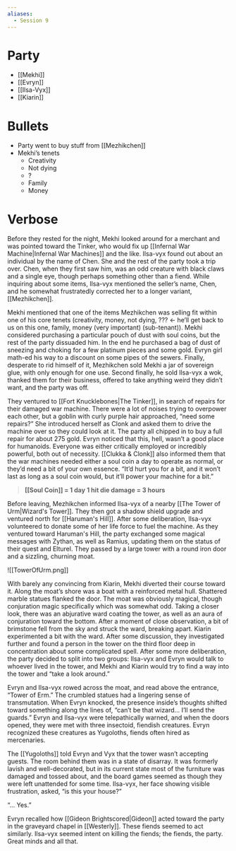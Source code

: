 ```yaml
---
aliases:
  - Session 9
---
```

# Party
- [[Mekhi]]
- [[Evryn]]
- [[Ilsa-Vyx]]
- [[Kiarin]]
# Bullets

- Party went to buy stuff from [[Mezhikchen]]
- Mekhi’s tenets
	- Creativity
	- Not dying
	- ?
	- Family
	- Money
# Verbose
Before they rested for the night, Mekhi looked around for a merchant and was pointed toward the Tinker, who would fix up [[Infernal War Machine|Infernal War Machines]] and the like. Ilsa-vyx found out about an individual by the name of Chen. She and the rest of the party took a trip over. Chen, when they first saw him, was an odd creature with black claws and a single eye, though perhaps something other than a fiend. While inquiring about some items, Ilsa-vyx mentioned the seller’s name, Chen, and he somewhat frustratedly corrected her to a longer variant, [[Mezhikchen]].

Mekhi mentioned that one of the items Mezhikchen was selling fit within one of his core tenets (creativity, money, not dying, ??? <- he’ll get back to us on this one, family, money (very important) (sub-tenant)). Mekhi considered purchasing a particular pouch of dust with soul coins, but the rest of the party dissuaded him. In the end he purchased a bag of dust of sneezing and choking for a few platinum pieces and some gold. Evryn girl math-ed his way to a discount on some pipes of the sewers. Finally, desperate to rid himself of it, Mezhikchen sold Mekhi a jar of sovereign glue, with only enough for one use. Second finally, he sold Ilsa-vyx a wok, thanked them for their business, offered to take anything weird they didn’t want, and the party was off.

They ventured to [[Fort Knucklebones|The Tinker]], in search of repairs for their damaged war machine. There were a lot of noises trying to overpower each other, but a goblin with curly purple hair approached, “need some repairs?” She introduced herself as Clonk and asked them to drive the machine over so they could look at it. The party all chipped in to buy a full repair for about 275 gold. Evryn noticed that this, hell, wasn’t a good place for humanoids. Everyone was either critically employed or incredibly powerful, both out of necessity. [[Clukka & Clonk]] also informed them that the war machines needed either a soul coin a day to operate as normal, or they’d need a bit of your own essence. “It’d hurt you for a bit, and it won’t last as long as a soul coin would, but it’ll power your machine for a bit.”

> **[[Soul Coin]] = 1 day**
> **1 hit die damage = 3 hours**

Before leaving, Mezhikchen informed Ilsa-vyx of a nearby [[The Tower of Urm|Wizard's Tower]]. They then got a shadow shield upgrade and ventured north for [[Haruman's Hill]]. After some deliberation, Ilsa-vyx volunteered to donate some of her life force to fuel the machine. As they ventured toward Haruman's Hill, the party exchanged some magical messages with Zythan, as well as Ramius, updating them on the status of their quest and Elturel. They passed by a large tower with a round iron door and a sizzling, churning moat.

![[TowerOfUrm.png]]

With barely any convincing from Kiarin, Mekhi diverted their course toward it. Along the moat’s shore was a boat with a reinforced metal hull. Shattered marble statues flanked the door. The moat was obviously magical, though conjuration magic specifically which was somewhat odd. Taking a closer look, there was an abjurative ward coating the tower, as well as an aura of conjuration toward the bottom. After a moment of close observation, a bit of brimstone fell from the sky and struck the ward, breaking apart. Kiarin experimented a bit with the ward. After some discussion, they investigated further and found a person in the tower on the third floor deep in concentration about some complicated spell. After some more deliberation, the party decided to split into two groups: Ilsa-vyx and Evryn would talk to whoever lived in the tower, and Mekhi and Kiarin would try to find a way into the tower and “take a look around.”

Evryn and Ilsa-vyx rowed across the moat, and read above the entrance, “Tower of Erm.” The crumbled statues had a lingering sense of transmutation. When Evryn knocked, the presence inside’s thoughts shifted toward something along the lines of, “can’t be that wizard… I’ll send the guards.” Evryn and Ilsa-vyx were telepathically warned, and when the doors opened, they were met with three insectoid, fiendish creatures. Evryn recognized these creatures as Yugoloths, fiends often hired as mercenaries.

The [[Yugoloths]] told Evryn and Vyx that the tower wasn’t accepting guests. The room behind them was in a state of disarray. It was formerly lavish and well-decorated, but in its current state most of the furniture was damaged and tossed about, and the board games seemed as though they were left unattended for some time. Ilsa-vyx, her face showing visible frustration, asked, “is this your house?”

“... Yes.”

Evryn recalled how [[Gideon Brightscored|Gideon]] acted toward the party in the graveyard chapel in [[Westerly]]. These fiends seemed to act similarly. Ilsa-vyx seemed intent on killing the fiends; the fiends, the party. Great minds and all that.